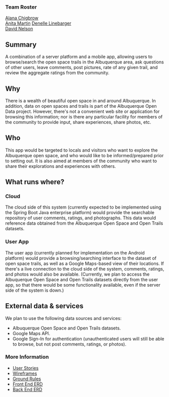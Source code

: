 ### Team Roster 
[Alana Chigbrow](https://github.com/achigbrow)   
[Anita Martin](https://github.com/anita-martin5703) 
[Denelle Linebarger](https://github.com/DBrittonLinebarger)   
[David Nelson](https://github.com/djpn/)

## Summary

A combination of a server platform and a mobile app, allowing users to browse/search the open space trails in the Albuquerque area, ask questions of other users, leave comments, post pictures, rate of any given trail, and review the aggregate ratings from the community.

## Why

There is a wealth of beautiful open space in and around Albuquerque. In addition, data on open spaces and trails is part of the Albuquerque Open Data project. However, there's not a convenient web site or application for browsing this information; nor is there any particular facility for members of the community to provide input, share experiences, share photos, etc.

## Who

This app would be targeted to locals and visitors who want to explore the Albuquerque open space, and who would like to be informed/prepared prior to setting out. It is also aimed at members of the community who want to share their explorations and experiences with others.

## What runs where?
### Cloud

The cloud side of this system (currently expected to be implemented using the Spring Boot Java enterprise platform) would provide the searchable repository of user comments, ratings, and photographs. This data would reference data obtained from the Albuquerque Open Space and Open Trails datasets.

### User App

The user app (currently planned for implementation on the Android platform) would provide a browsing/searching interface to the dataset of open space trails, as well as a Google Maps-based view of their locations. If there's a live connection to the cloud side of the system, comments, ratings, and photos would also be available. (Currently, we plan to access the Albuquerque Open Space and Open Trails datasets directly from the user app, so that there would be some functionality available, even if the server side of the system is down.)

## External data & services

We plan to use the following data sources and services:

* Albuquerque Open Space and Open Trails datasets.
* Google Maps API.
* Google Sign-In for authentication (unauthenticated users will still be able to browse, but not post comments, ratings, or photos).

### More Information

* [User Stories](docs/user-stories.md)
* [Wireframes](docs/wireframes.md)
* [Ground Rules](docs/ground-rules.md)
* [Front End ERD](docs/erd-front-end.md)
* [Back End ERD](docs/erd-back-end.md)

